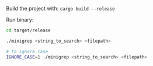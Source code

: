 Build the project with:
`cargo build --release`

Run binary:
```bash
cd target/release

./minigrep <string_to_search> <filepath>

# to ignore case
IGNORE_CASE=1 ./minigrep <string_to_search> <filepath>
```